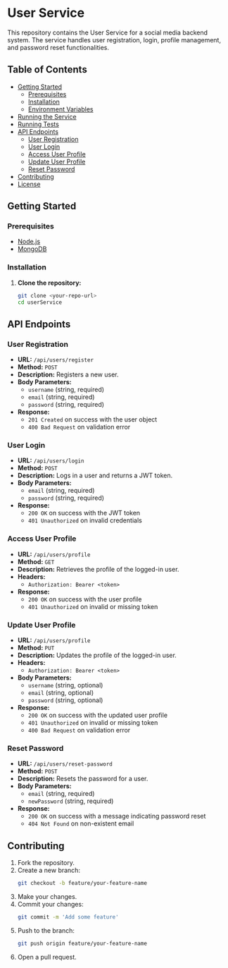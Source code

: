 # User Service

This repository contains the User Service for a social media backend system. The service handles user registration, login, profile management, and password reset functionalities.

## Table of Contents

- [Getting Started](#getting-started)
  - [Prerequisites](#prerequisites)
  - [Installation](#installation)
  - [Environment Variables](#environment-variables)
- [Running the Service](#running-the-service)
- [Running Tests](#running-tests)
- [API Endpoints](#api-endpoints)
  - [User Registration](#user-registration)
  - [User Login](#user-login)
  - [Access User Profile](#access-user-profile)
  - [Update User Profile](#update-user-profile)
  - [Reset Password](#reset-password)
- [Contributing](#contributing)
- [License](#license)

## Getting Started

### Prerequisites

- [Node.js](https://nodejs.org/en/download/)
- [MongoDB](https://www.mongodb.com/try/download/community)

### Installation

1. **Clone the repository:**
   ```bash
   git clone <your-repo-url>
   cd userService


## API Endpoints

### User Registration
- **URL:** `/api/users/register`
- **Method:** `POST`
- **Description:** Registers a new user.
- **Body Parameters:**
  - `username` (string, required)
  - `email` (string, required)
  - `password` (string, required)
- **Response:**
  - `201 Created` on success with the user object
  - `400 Bad Request` on validation error

### User Login
- **URL:** `/api/users/login`
- **Method:** `POST`
- **Description:** Logs in a user and returns a JWT token.
- **Body Parameters:**
  - `email` (string, required)
  - `password` (string, required)
- **Response:**
  - `200 OK` on success with the JWT token
  - `401 Unauthorized` on invalid credentials

### Access User Profile
- **URL:** `/api/users/profile`
- **Method:** `GET`
- **Description:** Retrieves the profile of the logged-in user.
- **Headers:**
  - `Authorization: Bearer <token>`
- **Response:**
  - `200 OK` on success with the user profile
  - `401 Unauthorized` on invalid or missing token

### Update User Profile
- **URL:** `/api/users/profile`
- **Method:** `PUT`
- **Description:** Updates the profile of the logged-in user.
- **Headers:**
  - `Authorization: Bearer <token>`
- **Body Parameters:**
  - `username` (string, optional)
  - `email` (string, optional)
  - `password` (string, optional)
- **Response:**
  - `200 OK` on success with the updated user profile
  - `401 Unauthorized` on invalid or missing token
  - `400 Bad Request` on validation error

### Reset Password
- **URL:** `/api/users/reset-password`
- **Method:** `POST`
- **Description:** Resets the password for a user.
- **Body Parameters:**
  - `email` (string, required)
  - `newPassword` (string, required)
- **Response:**
  - `200 OK` on success with a message indicating password reset
  - `404 Not Found` on non-existent email

## Contributing

1. Fork the repository.
2. Create a new branch:
    ```bash
    git checkout -b feature/your-feature-name
    ```
3. Make your changes.
4. Commit your changes:
    ```bash
    git commit -m 'Add some feature'
    ```
5. Push to the branch:
    ```bash
    git push origin feature/your-feature-name
    ```
6. Open a pull request.
